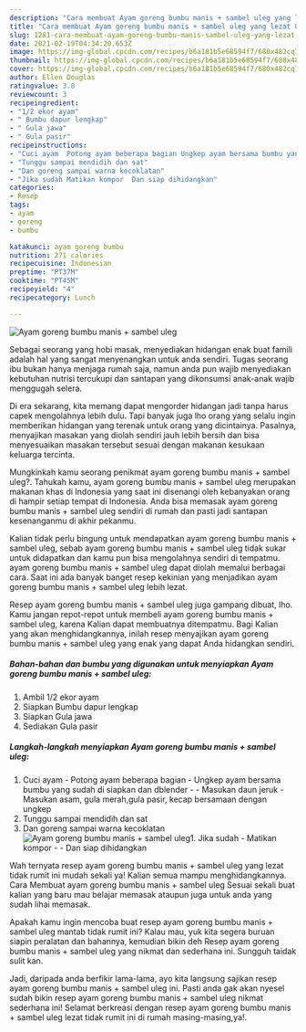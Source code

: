 ```yaml
---
description: "Cara membuat Ayam goreng bumbu manis + sambel uleg yang lezat Untuk Jualan"
title: "Cara membuat Ayam goreng bumbu manis + sambel uleg yang lezat Untuk Jualan"
slug: 1281-cara-membuat-ayam-goreng-bumbu-manis-sambel-uleg-yang-lezat-untuk-jualan
date: 2021-02-19T04:34:20.653Z
image: https://img-global.cpcdn.com/recipes/b6a181b5e68594f7/680x482cq70/ayam-goreng-bumbu-manis-sambel-uleg-foto-resep-utama.jpg
thumbnail: https://img-global.cpcdn.com/recipes/b6a181b5e68594f7/680x482cq70/ayam-goreng-bumbu-manis-sambel-uleg-foto-resep-utama.jpg
cover: https://img-global.cpcdn.com/recipes/b6a181b5e68594f7/680x482cq70/ayam-goreng-bumbu-manis-sambel-uleg-foto-resep-utama.jpg
author: Ellen Douglas
ratingvalue: 3.8
reviewcount: 3
recipeingredient:
- "1/2 ekor ayam"
- " Bumbu dapur lengkap"
- " Gula jawa"
- " Gula pasir"
recipeinstructions:
- "Cuci ayam  Potong ayam beberapa bagian Ungkep ayam bersama bumbu yang sudah di siapkan dan dblender  Masukan daun jeruk  Masukan asam, gula merah,gula pasir, kecap bersamaan dengan ungkep"
- "Tunggu sampai mendidih dan sat"
- "Dan goreng sampai warna kecoklatan"
- "Jika sudah Matikan kompor  Dan siap dihidangkan"
categories:
- Resep
tags:
- ayam
- goreng
- bumbu

katakunci: ayam goreng bumbu 
nutrition: 271 calories
recipecuisine: Indonesian
preptime: "PT37M"
cooktime: "PT45M"
recipeyield: "4"
recipecategory: Lunch

---
```



![Ayam goreng bumbu manis + sambel uleg](https://img-global.cpcdn.com/recipes/b6a181b5e68594f7/680x482cq70/ayam-goreng-bumbu-manis-sambel-uleg-foto-resep-utama.jpg)

Sebagai seorang yang hobi masak, menyediakan hidangan enak buat famili adalah hal yang sangat menyenangkan untuk anda sendiri. Tugas seorang ibu bukan hanya menjaga rumah saja, namun anda pun wajib menyediakan kebutuhan nutrisi tercukupi dan santapan yang dikonsumsi anak-anak wajib menggugah selera.

Di era  sekarang, kita memang dapat mengorder hidangan jadi tanpa harus capek mengolahnya lebih dulu. Tapi banyak juga lho orang yang selalu ingin memberikan hidangan yang terenak untuk orang yang dicintainya. Pasalnya, menyajikan masakan yang diolah sendiri jauh lebih bersih dan bisa menyesuaikan masakan tersebut sesuai dengan makanan kesukaan keluarga tercinta. 



Mungkinkah kamu seorang penikmat ayam goreng bumbu manis + sambel uleg?. Tahukah kamu, ayam goreng bumbu manis + sambel uleg merupakan makanan khas di Indonesia yang saat ini disenangi oleh kebanyakan orang di hampir setiap tempat di Indonesia. Anda bisa memasak ayam goreng bumbu manis + sambel uleg sendiri di rumah dan pasti jadi santapan kesenanganmu di akhir pekanmu.

Kalian tidak perlu bingung untuk mendapatkan ayam goreng bumbu manis + sambel uleg, sebab ayam goreng bumbu manis + sambel uleg tidak sukar untuk didapatkan dan kamu pun bisa mengolahnya sendiri di tempatmu. ayam goreng bumbu manis + sambel uleg dapat diolah memalui berbagai cara. Saat ini ada banyak banget resep kekinian yang menjadikan ayam goreng bumbu manis + sambel uleg lebih lezat.

Resep ayam goreng bumbu manis + sambel uleg juga gampang dibuat, lho. Kamu jangan repot-repot untuk membeli ayam goreng bumbu manis + sambel uleg, karena Kalian dapat membuatnya ditempatmu. Bagi Kalian yang akan menghidangkannya, inilah resep menyajikan ayam goreng bumbu manis + sambel uleg yang enak yang dapat Anda hidangkan sendiri.

<!--inarticleads1-->

##### Bahan-bahan dan bumbu yang digunakan untuk menyiapkan Ayam goreng bumbu manis + sambel uleg:

1. Ambil 1/2 ekor ayam
1. Siapkan  Bumbu dapur lengkap
1. Siapkan  Gula jawa
1. Sediakan  Gula pasir




<!--inarticleads2-->

##### Langkah-langkah menyiapkan Ayam goreng bumbu manis + sambel uleg:

1. Cuci ayam  - Potong ayam beberapa bagian - Ungkep ayam bersama bumbu yang sudah di siapkan dan dblender -  - Masukan daun jeruk  - Masukan asam, gula merah,gula pasir, kecap bersamaan dengan ungkep
1. Tunggu sampai mendidih dan sat
1. Dan goreng sampai warna kecoklatan
<img src="https://img-global.cpcdn.com/steps/6cfca54b909cfe35/160x128cq70/ayam-goreng-bumbu-manis-sambel-uleg-langkah-memasak-3-foto.jpg" alt="Ayam goreng bumbu manis + sambel uleg">1. Jika sudah - Matikan kompor -  - Dan siap dihidangkan




Wah ternyata resep ayam goreng bumbu manis + sambel uleg yang lezat tidak rumit ini mudah sekali ya! Kalian semua mampu menghidangkannya. Cara Membuat ayam goreng bumbu manis + sambel uleg Sesuai sekali buat kalian yang baru mau belajar memasak ataupun juga untuk anda yang sudah lihai memasak.

Apakah kamu ingin mencoba buat resep ayam goreng bumbu manis + sambel uleg mantab tidak rumit ini? Kalau mau, yuk kita segera buruan siapin peralatan dan bahannya, kemudian bikin deh Resep ayam goreng bumbu manis + sambel uleg yang nikmat dan sederhana ini. Sungguh taidak sulit kan. 

Jadi, daripada anda berfikir lama-lama, ayo kita langsung sajikan resep ayam goreng bumbu manis + sambel uleg ini. Pasti anda gak akan nyesel sudah bikin resep ayam goreng bumbu manis + sambel uleg nikmat sederhana ini! Selamat berkreasi dengan resep ayam goreng bumbu manis + sambel uleg lezat tidak rumit ini di rumah masing-masing,ya!.

